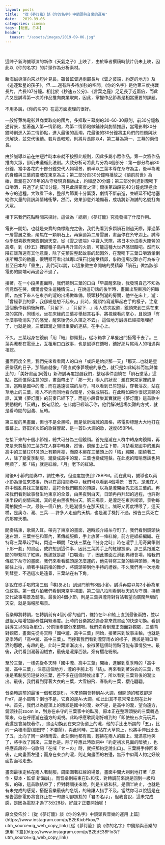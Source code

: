 ```yaml
---
layout: posts
title:  "從《夢灯籠》談《你的名字》中鏡頭與音樂的運用"
date:   2019-09-06
categories: cinema
tags: [動畫, 日本]
header: 
  teaser: "/assets/images/2019-09-06.jpg"
---
```

<br>
<p>
這陣子新海誠導演的新作《天氣之子》上映了，由於筆者撰稿時該片仍未上映，因此以《你的名字》的片頭作為分析素材。<br><br>
新海誠導演向來以短片見長，雖曾監督過兩部長片《雲之彼端，約定的地方》及《追逐繁星的孩子》，但……還有許多待加強的空間。《你的名字》是他第三度挑戰長片，片長107分鐘。相比於《秒速五公分》、《言葉之庭》足足長了近兩倍，而此片又是誠導第一次將作品推向商業取向，因此，掌握作品節奏是相當重要的課題。<br><br>
不用多說，《你的名字》在這方面處理的很好。<br><br>
一般好萊塢電影與商業取向的國片，多採取三幕劇的30-60-30原則，前30分鐘敘述背景，接著進入第一情節點，為第二情節點做鋪陳與劇情推展，當電影剩30分鐘時則進入第二情節點，進入最後的高潮，花最後的30分鐘將主角們的問題與狀況解決，並交代後續。若片長較短，則將片長除以4，第二幕為第一、三幕的兩倍長。<br><br>
由於誠導以前在拍短片時本來就不按照此規則，因此多屬小眾作品。第一次將作品推向大眾，卻仍未遵循此法則。大致分析可將此片分為4個部分：第一部分為前30分鐘，當中各花約十餘分鐘交代人物場景，前半以三葉本尊在糸守為主，後半為瀧的身體與三葉的靈魂在東京為主；第二部分自30分鐘時播放之《前前前世》為始，至瀧在2016年的糸守發現真相為止，約經歷20分鐘；第三部分則進到瀧喝下口嚼酒，只過了約莫10分鐘，可見此段密度之深；爾後第四段花40分鐘處理拯救糸守的過程。大致看下來，整部片節奏十分緊湊，劇情不斷前進，並綿延不絕地塞給你大量的資訊與情緒衝擊，然而，效果卻意外地顯著，成功將新海誠的名號打向大眾。<br><br>
接下來我們花點時間來探討，這做為「總綱」《夢灯籠》究竟發揮了什麼作用。<br><br>
電影一開始，也就是東寶的商標跑完之後，我們先看到多顆隕石劃過天際，穿過第一層雲層之後，聚焦在一顆隕石上，再穿過第二層雲層，畫面停在糸守湖上。誠導似乎很喜歡有東西劃過天空，從《雲之彼端》中聳入天際，將日本分成兩大陣營的高塔，到《秒五》裡那種子島冉冉升空的火箭，可能這種大世界感很酷吧。然而以隕石墜落還有其他意義，除了先預告整起故事的起因外，在瀧喝下三葉口嚼酒暈倒後所顯示的動畫，很明顯可看出誠導以隕石比喻受精卵，象徵這場災難亦可為糸守甚至日本的「重生」，我們可以說，以這象徵生命開端的受精卵「隕石」做為該部電影的開端可再適合不過了。<br><br>
接著，在一小段黑畫面時，我們聽到三葉的口白「早晨醒來後，我發現自己不知為何竟然在哭，偶爾會發生這種情況…」在說這句話的後半時，畫面出現東京的俯瞰圖，為接下來人在東京的瀧的出場做準備。鏡頭移到瀧的房間，他坐在床上，瀧：「曾經夢到的夢，我卻總是想不起來。」此時，鏡頭特寫瀧舉起右手的樣子，注意這個動作我稍後解釋。「只留下…」「只留下…」兩人依次說道，鏡頭來到三葉在東京的寓所，同樣地，坐在床緣的三葉亦舉起其右手，將視線看向掌心，且說道「有什麼事物消失了的感覺，醒來後仍久久揮之不去」。這個地方誠導已經把哏埋好了，也就是說，三葉跟瀧之間很重要的連結，在手心上。<br><br>
不久，三葉起身在鏡前「用『結』綁頭髮」，從冰箱拿了早餐出門搭電車去了。三葉與瀧都在電車上，互相用口白敘事，也是誠導在鋪哏，鋪好那片尾兩人的相遇與相認。<br><br>
畫面再度全黑，我們先來看看兩人的口白「或許是始於那一天」「那天…也就是星辰墜落的日子，那簡直就像」「簡直就像夢境般的景色，就只是如此純粹而無與倫比的」「美好畫面(同聲)」新海誠再度提醒我們，整起事件圍繞在「隕石墜落」這點。然而值得注意的是，畫面帶出了「那一天」兩人的狀況：瀧在東京家裡的屋頂，當時是國中的瀧；而在遙遠彼端的糸守，可以看到已剪短髮，穿著浴衣，站在草地上的三葉，兩人不約而同地看向彗星，分裂成隕石。在此時如果你很認真聽的話，其實《夢灯籠》的前奏已經下了，而這小段音樂其實就是《夢灯籠》這首歌主要動機的「反轉」，換句話說，在此處已經暗示你，他們解決這場災難的方式，就是看時間的回溯、反轉。<br><br>
第三度的黑畫面，但也不是全黑啦，而是依新海誠的風格，將電影標題大大地打在銀幕上。野田洋次郎的歌聲響起，是一首E♭大調的歌，速度85BPM。<br><br>
在接下來的十個小節裡，總共可分為三個鏡頭。首先是瀧在人群中轉身向鏡頭，再來是未剪髮的三葉亦在人群中轉身。然後，鏡頭由上往下帶，清楚看見國中的瀧與高中的三葉(2013)頭上有顆月亮，而原本綁在三葉頭上的「結」繃開，圍繞著二人，除了變夏季制服，瀧變成高中的瀧，三葉也變成短髮。在此處的暗喻應該也夠明顯了，那「結」就是紅線，「月」老下的紅線。<br><br>
爾後8小節的間奏中，調性未改，但速度加快到178BPM。而在此時，誠導也以兩小節為單位來敘事，所以在這段間奏中，我們可以看到4個場景：首先，是瀧在人群中慌亂尋找三葉蹤影，這符合我們觀影的預設，以為是瀧開始先去找三葉的。再來我們看到故事發生地東京的全景，由黑夜到白天，日頭冉冉升起的過程，也許對後半段的劇情來說，真的是由黑夜到白天。第三場景，是瀧走在東京街頭，景物每兩拍變換一次。最後一個八拍，則是瀧慢步在那天橋上。誠哥又再度埋哏了，這天橋，是奧寺、瀧、三葉……許多人走過的天橋，也是瀧手機打不通，預告三葉死亡的那座天橋。<br><br>
間奏結束，歌聲入耳。帶完了東京的畫面，適時該介紹糸守町了。我們看到鏡頭快速右滑，三葉坐在和室內，著傳統服飾，手上放著一條紅線，前方是組紐編織。在特寫三葉舉起手時，閃過一瞬間「之後三葉在『分身之時』時在瀧手上用奇異筆劃下那一劃」的畫面。或許想到這件事，因此三葉將手上的紅線握緊。那三葉跟瀧之間的聯繫除了紅線，應該就是那「口嚼酒」了，因此畫面左滑到典禮會場，給我們傳統下糸守的畫面。我們來看看鏡頭是怎麼運的，他先特寫三葉的臉與頭飾，再從腳往上拍，順著手往前推的舞步，將鏡頭帶到他手持的禮器。不久我們再一次地看到彗星，不過這次是遠景，三葉站在右下角。<br><br>
卻說在歌手唱的第三個「唉(あぁ)」到過門前有8個小節，誠導再度以每2小節為單位敘事。第一個八拍我們看到東京平視圖，第二個八拍則看到秋天的糸守湖，持續交代故事場景及鋪哏。最後的4個小節，則是三葉與瀧背對背站著望向廣闊無垠的天空，就是海報那場景。<br><br>
音樂即將轉調，在轉調前有4個小節的過門，維持在D♭和絃上直到最後兩拍，並以鼓組大幅增加節奏性與緊湊度。此時的音樂當然適合拿來做畫面的快速切換。看到誠導又以8拍為單位，分前後兩部分來鋪哏。我們先看到瀧正面面對觀眾，三葉背對觀眾，畫面先從冬天時「國中瀧、高中三葉」開始，接著來到故事主軸，也就是夏季時的「高中瀧、高中三葉」。而接著我們看到瀧穿雨衣的樣子，應該是喝口嚼酒的那晚，有趣的是，此時三葉漸漸淡出，象徵著這個時間點可能有事情發生。最後，我們看到瀧著羽絨衣，最後是瀧穿西裝，旁有櫻花紛飛。<br><br>
至於三葉，一樣先從冬天時「國中瀧、高中三葉」開始，進展到夏季時的「高中瀧、高中三葉」，注意這個地方，瀧的手腕上有「結」。再來看到著浴衣的三葉，然後是著制服剪短髮的三葉，差不多在這個時候出事了，所以看到三葉背後的瀧淡出。最後，我們看到穿著大衣的三葉，大雪紛飛、春裝的三葉，櫻花翩翩。<br><br>
音樂轉調前的最後一個和絃是E♭，本來預期會轉到A♭大調，但開頭的和絃卻是Fm7，是小調嗎？倒也不是，它真的是A♭大調。如此出其不意常常出現在此片中。首先，我們以為屋頂上的應該是國中的瀧，欸不是，是高中的瀧，望向遠方，鏡頭往前zoom in，到身在糸守的三葉家中的臥房。原本正在整理頭髮的三葉轉過頭來，似在呼應瀧在遠方的凝視。此時呼應歌詞剛好唱到的「即使被五次元玩弄，我還是會凝視著你。」畫面切換到在東京街道上的瀧，他的手比出所謂的「五」，比向一朵積雨雲(細田守：不要鬧)，與此同時，三葉站在大草原上，也將手伸出比出了五，比向了同一朵積雨雲。此刻兩地都有風，輕拂在兩人的臉上。瀧滿意地笑了，將手收了回來，三葉也是。除了呼應此時歌詞中「約定初次見面的暗號」，也呼應首段的一句歌詞「在喊『せ－の』時，就把那約定說出口」。三葉將手伸回來後，走向畫面左邊；而身在東京的瀧，則走向畫面的右邊，無形中似兩人約定好般面對面地走去。<br><br>
畫面最後定格在兩人著制服，周圍圍著紅線的場景，畫面中間大剌剌地打著「原作・脚本・監督 新海誠」。而音樂則結束在E♭和弦，對轉調前來說是回到一級和弦，的確，這首歌結束了；但對轉調後來說，則是五級和弦，是個半終止，也就是有未完成的感覺，搭配音樂最後的急切，的確讓人措手不及。當然你可以說這是在預告這部電影將會終止在一句熱切卻尷尬的「君の名は」，但我會說，這未完成感，是因為電影才過了3分28秒，好戲才正要開始呢！<br><br>
原文發佈於：
[從《夢灯籠》談《你的名字》中鏡頭與音樂的運用 上篇](https://www.instagram.com/p/B2EKixbFkox/?utm_source=ig_web_copy_link)
[從《夢灯籠》談《你的名字》中鏡頭與音樂的運用 下篇](https://www.instagram.com/p/B2EdE38Flo3/?utm_source=ig_web_copy_link)